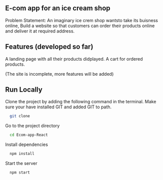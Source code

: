## E-com app for an ice cream shop

Problem Statement: An imaginary ice crem shop wantsto take its buisness online, Build a website so that customers can order their products online and deliver it at required address.

## Features (developed so far)
A landing page with all their products didplayed.
A cart for ordered products.

(The site is incomplete, more features will be added)


## Run Locally

Clone the project by adding the following command in the terminal.
Make sure your have installed GIT and added GIT to path.

```bash
  git clone 
```

Go to the project directory

```bash
  cd Ecom-app-React
```

Install dependencies

```bash
  npm install
```

Start the server

```bash
  npm start
```
